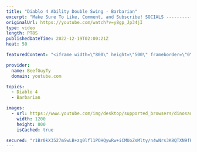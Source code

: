 ```yaml
---
title: "Diablo 4 Ability Double Swing - Barbarian"
excerpt: "Make Sure To Like, Comment, and Subscribe! SOCIALS ---------------------------------------------- Join Our ..."
originalUrl: https://youtube.com/watch?v=y8gp_Jp34jI
type: video
length: PT8S
publishedDateTime: 2022-12-19T02:00:21Z
heat: 50

featuredContent: "<iframe width=\"800\" height=\"500\" frameborder=\"0\" src=\"https://www.youtube.com/embed/y8gp_Jp34jI\" allow=\"accelerometer; autoplay; encrypted-media; gyroscope; picture-in-picture\" allowfullscreen></iframe>"

provider:
  name: BeefGuyTy
  domain: youtube.com

topics:
  - Diablo 4
  - Barbarian

images:
  - url: https://www.youtube.com/img/desktop/supported_browsers/dinosaur.png
    width: 1200
    height: 800
    isCached: true

secured: "r1Br0kX3527mSwLB+zg0lfl1POHQywRw+iCMUoZsMlty/n4wNrs3K8QTXN9fPoApwP8BOnslyqWUruy/8PlZMlco4uzy9waly+b7YZDiTPJ0We5DI596j9YjVQizw9s2ktDFEYERSqoWXPpNBsOq8yVpBQNZ4xMjORKIoXVJJyY1qwV1dYE4JePAalg9mb0AqTjHKpWSC9056IMPd7Gkg6Zyz/ZxzXdRkoeOexrFCptOCR3nCs7GuMoCevSft42bkPb1kO0fUItm6qiXPWHWGelJ8TjGraNSJBrZfFixo+yUwd5uI56HPHV19r93WIOvmvAJhuHDV8gF4JR+oBUd4Z8SFE0rxlAbXFrgs1IFCMNfz6bQKEKRJA00STLuPKIBiArLFLxnoFpwcCKuHTjiJnSaIn2w6id65gKpJS/k4k0=;UlWnfGMOWZzbbAH8DlJsfw=="
---
```


